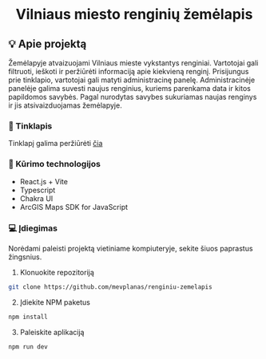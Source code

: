 <br />
<p align="center">
  <h1 align="center">Vilniaus miesto renginių žemėlapis</h1>
</p>

<!-- APIE PROJEKTĄ -->

## :bulb: Apie projektą

Žemėlapyje atvaizuojami Vilniaus mieste vykstantys renginiai.
Vartotojai gali filtruoti, ieškoti ir peržiūrėti informaciją apie kiekvieną renginį.
Prisijungus prie tinklapio, vartotojai gali matyti administracinę panelę.
Administracinėje panelėje galima suvesti naujus renginius, kuriems parenkama data ir kitos papildomos savybės. Pagal nurodytas savybes sukuriamas naujas renginys ir jis atsivaizduojamas žemėlapyje.

### :mag_right: Tinklapis

Tinklapį galima peržiūrėti <a href="https://renginiai.vilnius.lt/">čia</a>

### :hammer: Kūrimo technologijos

- React.js + Vite
- Typescript
- Chakra UI
- ArcGIS Maps SDK for JavaScript

### :computer: Įdiegimas

Norėdami paleisti projektą vietiniame kompiuteryje, sekite šiuos paprastus žingsnius.

1. Klonuokite repozitoriją

```sh
git clone https://github.com/mevplanas/renginiu-zemelapis
```

2. Įdiekite NPM paketus

```sh
npm install
```

3. Paleiskite aplikaciją

```sh
npm run dev
```
